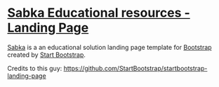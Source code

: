 # [Sabka Educational resources - Landing Page](http://sabka.app.link/)

[Sabka](http://sabka.app.link/) is a an educational solution landing page template for [Bootstrap](https://getbootstrap.com/) created by [Start Bootstrap](https://startbootstrap.com/).

Credits to this guy: https://github.com/StartBootstrap/startbootstrap-landing-page
